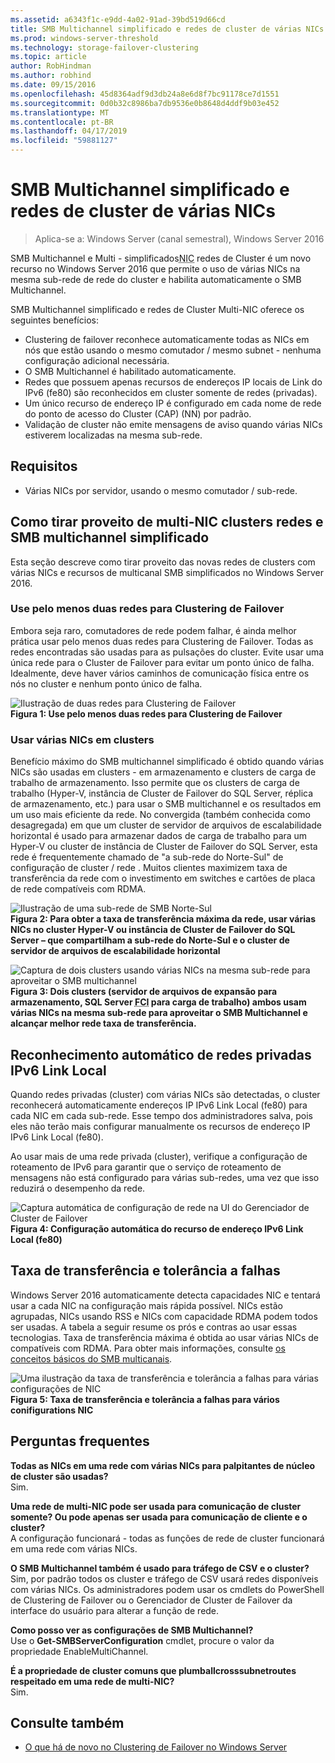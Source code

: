 ```yaml
---
ms.assetid: a6343f1c-e9dd-4a02-91ad-39bd519d66cd
title: SMB Multichannel simplificado e redes de cluster de várias NICs
ms.prod: windows-server-threshold
ms.technology: storage-failover-clustering
ms.topic: article
author: RobHindman
ms.author: robhind
ms.date: 09/15/2016
ms.openlocfilehash: 45d8364adf9d3db24a8e6d8f7bc91178ce7d1551
ms.sourcegitcommit: 0d0b32c8986ba7db9536e0b8648d4ddf9b03e452
ms.translationtype: MT
ms.contentlocale: pt-BR
ms.lasthandoff: 04/17/2019
ms.locfileid: "59881127"
---
```

# <a name="simplified-smb-multichannel-and-multi-nic-cluster-networks"></a>SMB Multichannel simplificado e redes de cluster de várias NICs

> Aplica-se a: Windows Server (canal semestral), Windows Server 2016

SMB Multichannel e Multi - simplificados<abbr title="placa de Interface de rede">NIC</abbr> redes de Cluster é um novo recurso no Windows Server 2016 que permite o uso de várias NICs na mesma sub-rede de rede do cluster e habilita automaticamente o SMB Multichannel.  

SMB Multichannel simplificado e redes de Cluster Multi-NIC oferece os seguintes benefícios:  
- Clustering de failover reconhece automaticamente todas as NICs em nós que estão usando o mesmo comutador / mesmo subnet - nenhuma configuração adicional necessária.  
- O SMB Multichannel é habilitado automaticamente.  
- Redes que possuem apenas recursos de endereços IP locais de Link do IPv6 (fe80) são reconhecidos em cluster somente de redes (privadas).  
- Um único recurso de endereço IP é configurado em cada nome de rede do ponto de acesso do Cluster (CAP) (NN) por padrão.  
- Validação de cluster não emite mensagens de aviso quando várias NICs estiverem localizadas na mesma sub-rede.  

## <a name="requirements"></a>Requisitos  
-   Várias NICs por servidor, usando o mesmo comutador / sub-rede.  

## <a name="how-to-take-advantage-of-multi-nic-clusters-networks-and-simplified-smb-multichannel"></a>Como tirar proveito de multi-NIC clusters redes e SMB multichannel simplificado  
Esta seção descreve como tirar proveito das novas redes de clusters com várias NICs e recursos de multicanal SMB simplificados no Windows Server 2016.  

### <a name="use-at-least-two-networks-for-failover-clustering"></a>Use pelo menos duas redes para Clustering de Failover   
Embora seja raro, comutadores de rede podem falhar, é ainda melhor prática usar pelo menos duas redes para Clustering de Failover. Todas as redes encontradas são usadas para as pulsações do cluster. Evite usar uma única rede para o Cluster de Failover para evitar um ponto único de falha. Idealmente, deve haver vários caminhos de comunicação física entre os nós no cluster e nenhum ponto único de falha.  

![Ilustração de duas redes para Clustering de Failover](media/Simplified-SMB-Multichannel-and-Multi-NIC-Cluster-Networks/Clustering_MulitNIC_Fig1.png)  
**Figura 1: Use pelo menos duas redes para Clustering de Failover**  

### <a name="use-multiple-nics-across-clusters"></a>Usar várias NICs em clusters  

Benefício máximo do SMB multichannel simplificado é obtido quando várias NICs são usadas em clusters - em armazenamento e clusters de carga de trabalho de armazenamento. Isso permite que os clusters de carga de trabalho (Hyper-V, instância de Cluster de Failover do SQL Server, réplica de armazenamento, etc.) para usar o SMB multichannel e os resultados em um uso mais eficiente da rede. No convergida (também conhecida como desagregada) em que um cluster de servidor de arquivos de escalabilidade horizontal é usado para armazenar dados de carga de trabalho para um Hyper-V ou cluster de instância de Cluster de Failover do SQL Server, esta rede é frequentemente chamado de "a sub-rede do Norte-Sul" de configuração de cluster / rede . Muitos clientes maximizem taxa de transferência da rede com o investimento em switches e cartões de placa de rede compatíveis com RDMA.  

![Ilustração de uma sub-rede de SMB Norte-Sul](media/Simplified-SMB-Multichannel-and-Multi-NIC-Cluster-Networks/Clustering_MulitNIC_Fig2.png)  
**Figura 2: Para obter a taxa de transferência máxima da rede, usar várias NICs no cluster Hyper-V ou instância de Cluster de Failover do SQL Server – que compartilham a sub-rede do Norte-Sul e o cluster de servidor de arquivos de escalabilidade horizontal**  

![Captura de dois clusters usando várias NICs na mesma sub-rede para aproveitar o SMB multichannel](media/Simplified-SMB-Multichannel-and-Multi-NIC-Cluster-Networks/Clustering_MulitNIC_Fig3.png)  
**Figura 3: Dois clusters (servidor de arquivos de expansão para armazenamento, SQL Server <abbr title="instância de Clustering de Failover">FCI</abbr> para carga de trabalho) ambos usam várias NICs na mesma sub-rede para aproveitar o SMB Multichannel e alcançar melhor rede taxa de transferência.** 

## <a name="automatic-recognition-of-ipv6-link-local-private-networks"></a>Reconhecimento automático de redes privadas IPv6 Link Local  
Quando redes privadas (cluster) com várias NICs são detectadas, o cluster reconhecerá automaticamente endereços IP IPv6 Link Local (fe80) para cada NIC em cada sub-rede. Esse tempo dos administradores salva, pois eles não terão mais configurar manualmente os recursos de endereço IP IPv6 Link Local (fe80).  

Ao usar mais de uma rede privada (cluster), verifique a configuração de roteamento de IPv6 para garantir que o serviço de roteamento de mensagens não está configurado para várias sub-redes, uma vez que isso reduzirá o desempenho da rede.  

![Captura automática de configuração de rede na UI do Gerenciador de Cluster de Failover](media/Simplified-SMB-Multichannel-and-Multi-NIC-Cluster-Networks/Clustering_MulitNIC_Fig4.png)  
**Figura 4: Configuração automática do recurso de endereço IPv6 Link Local (fe80)**  

## <a name="throughput-and-fault-tolerance"></a>Taxa de transferência e tolerância a falhas  
Windows Server 2016 automaticamente detecta capacidades NIC e tentará usar a cada NIC na configuração mais rápida possível. NICs estão agrupadas, NICs usando RSS e NICs com capacidade RDMA podem todos ser usadas. A tabela a seguir resume os prós e contras ao usar essas tecnologias. Taxa de transferência máxima é obtida ao usar várias NICs de compatíveis com RDMA. Para obter mais informações, consulte [os conceitos básicos do SMB multicanais](https://blogs.technet.microsoft.com/josebda/2012/06/28/the-basics-of-smb-multichannel-a-feature-of-windows-server-2012-and-smb-3-0/).

![Uma ilustração da taxa de transferência e tolerância a falhas para várias configurações de NIC](media/Simplified-SMB-Multichannel-and-Multi-NIC-Cluster-Networks/Clustering_MulitNIC_Fig5.png)  
**Figura 5: Taxa de transferência e tolerância a falhas para vários conifigurations NIC**   

## <a name="frequently-asked-questions"></a>Perguntas frequentes  
**Todas as NICs em uma rede com várias NICs para palpitantes de núcleo de cluster são usadas?**  
    Sim.  

**Uma rede de multi-NIC pode ser usada para comunicação de cluster somente? Ou pode apenas ser usada para comunicação de cliente e o cluster?**  
    A configuração funcionará - todas as funções de rede de cluster funcionará em uma rede com várias NICs.  

**O SMB Multichannel também é usado para tráfego de CSV e o cluster?**  
    Sim, por padrão todos os cluster e tráfego de CSV usará redes disponíveis com várias NICs. Os administradores podem usar os cmdlets do PowerShell de Clustering de Failover ou o Gerenciador de Cluster de Failover da interface do usuário para alterar a função de rede.  

**Como posso ver as configurações de SMB Multichannel?**  
    Use o **Get-SMBServerConfiguration** cmdlet, procure o valor da propriedade EnableMultiChannel.  

**É a propriedade de cluster comuns que plumballcrosssubnetroutes respeitado em uma rede de multi-NIC?**  
     Sim.  

## <a name="see-also"></a>Consulte também  
- [O que há de novo no Clustering de Failover no Windows Server](whats-new-in-failover-clustering.md)  
